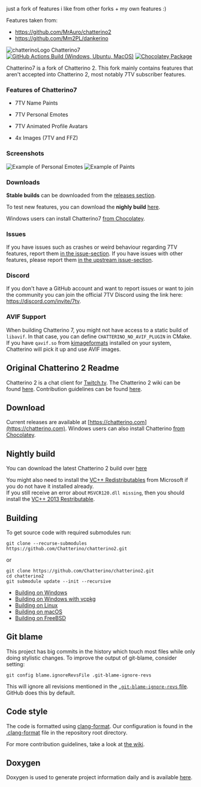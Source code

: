 just a fork of features i like from other forks + my own features :)

Features taken from:

- https://github.com/MrAuro/chatterino2
- https://github.com/Mm2PL/dankerino

![chatterinoLogo](https://user-images.githubusercontent.com/41973452/272541622-52457e89-5f16-4c83-93e7-91866c25b606.png)
Chatterino7 [![GitHub Actions Build (Windows, Ubuntu, MacOS)](https://github.com/SevenTV/chatterino7/workflows/Build/badge.svg?branch=chatterino7)](https://github.com/SevenTV/chatterino7/actions?query=workflow%3ABuild+branch%3Achatterino7) [![Chocolatey Package](https://img.shields.io/chocolatey/v/chatterino7?include_prereleases)](https://chocolatey.org/packages/chatterino7)

Chatterino7 is a fork of Chatterino 2. This fork mainly contains features that aren't accepted into Chatterino 2, most notably 7TV subscriber features.

### Features of Chatterino7

- 7TV Name Paints

- 7TV Personal Emotes

- 7TV Animated Profile Avatars

- 4x Images (7TV and FFZ)

### Screenshots

![Example of Personal Emotes](https://user-images.githubusercontent.com/27637025/227032811-837c56eb-7724-431b-b00e-b944c9289dff.png)
![Example of Paints](https://user-images.githubusercontent.com/27637025/227034147-cb1fcd76-dbae-4878-9551-96ffa64dd1a9.png)

### Downloads

**Stable builds** can be downloaded from the [releases section](https://github.com/SevenTV/chatterino7/releases/latest).

To test new features, you can download the **nighly build** [here](https://github.com/SevenTV/chatterino7/releases/tag/nightly-build).

Windows users can install Chatterino7 [from Chocolatey](https://chocolatey.org/packages/chatterino7).

### Issues

If you have issues such as crashes or weird behaviour regarding 7TV features, report them [in the issue-section](https://github.com/SevenTV/chatterino7/issues). If you have issues with other features, please report them [in the upstream issue-section](https://github.com/Chatterino/chatterino2/issues).

### Discord

If you don't have a GitHub account and want to report issues or want to join the community you can join the official 7TV Discord using the link here: <https://discord.com/invite/7tv>.

### AVIF Support

When building Chatterino 7, you might not have access to a static build of `libavif`. In that case, you can define `CHATTERINO_NO_AVIF_PLUGIN` in CMake. If you have `qavif.so` from [kimageformats](https://invent.kde.org/frameworks/kimageformats) installed on your system, Chatterino will pick it up and use AVIF images.

## Original Chatterino 2 Readme

Chatterino 2 is a chat client for [Twitch.tv](https://twitch.tv).
The Chatterino 2 wiki can be found [here](https://wiki.chatterino.com).
Contribution guidelines can be found [here](https://wiki.chatterino.com/Contributing%20for%20Developers).

## Download

Current releases are available at [https://chatterino.com](https://chatterino.com).
Windows users can also install Chatterino [from Chocolatey](https://chocolatey.org/packages/chatterino).

## Nightly build

You can download the latest Chatterino 2 build over [here](https://github.com/Chatterino/chatterino2/releases/tag/nightly-build)

You might also need to install the [VC++ Redistributables](https://aka.ms/vs/17/release/vc_redist.x64.exe) from Microsoft if you do not have it installed already.  
If you still receive an error about `MSVCR120.dll missing`, then you should install the [VC++ 2013 Restributable](https://download.microsoft.com/download/2/E/6/2E61CFA4-993B-4DD4-91DA-3737CD5CD6E3/vcredist_x64.exe).

## Building

To get source code with required submodules run:

```shell
git clone --recurse-submodules https://github.com/Chatterino/chatterino2.git
```

or

```shell
git clone https://github.com/Chatterino/chatterino2.git
cd chatterino2
git submodule update --init --recursive
```

- [Building on Windows](../master/BUILDING_ON_WINDOWS.md)
- [Building on Windows with vcpkg](../master/BUILDING_ON_WINDOWS_WITH_VCPKG.md)
- [Building on Linux](../master/BUILDING_ON_LINUX.md)
- [Building on macOS](../master/BUILDING_ON_MAC.md)
- [Building on FreeBSD](../master/BUILDING_ON_FREEBSD.md)

## Git blame

This project has big commits in the history which touch most files while only doing stylistic changes. To improve the output of git-blame, consider setting:

```shell
git config blame.ignoreRevsFile .git-blame-ignore-revs
```

This will ignore all revisions mentioned in the [`.git-blame-ignore-revs`
file](./.git-blame-ignore-revs). GitHub does this by default.

## Code style

The code is formatted using [clang-format](https://clang.llvm.org/docs/ClangFormat.html). Our configuration is found in the [.clang-format](.clang-format) file in the repository root directory.

For more contribution guidelines, take a look at [the wiki](https://wiki.chatterino.com/Contributing%20for%20Developers/).

## Doxygen

Doxygen is used to generate project information daily and is available [here](https://doxygen.chatterino.com).
